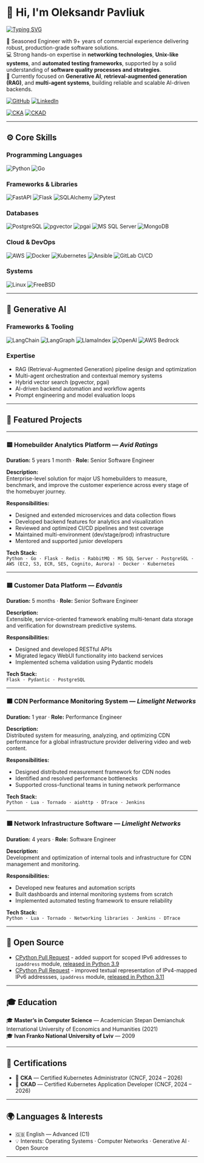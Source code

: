# 👋 Hi, I'm Oleksandr Pavliuk

[![Typing SVG](https://readme-typing-svg.herokuapp.com?font=Fira+Code&size=22&pause=1200&color=2F81F7&width=500&lines=Python+·+Go;Gen+AI+Engineering;Networks;Performance+Testing)](https://git.io/typing-svg)

🧠 Seasoned Engineer with 9+ years of commercial experience delivering robust, production-grade software solutions.  
💻 Strong hands-on expertise in **networking technologies**, **Unix-like systems**, and **automated testing frameworks**, supported by a solid understanding of **software quality processes and strategies**.  
🤖 Currently focused on **Generative AI**, **retrieval-augmented generation (RAG)**, and **multi-agent systems**, building reliable and scalable AI-driven backends.  

[![GitHub](https://img.shields.io/badge/GitHub-181717?style=for-the-badge&logo=github&logoColor=white)](https://github.com/opavlyuk)
[![LinkedIn](https://img.shields.io/badge/LinkedIn-0077B5?style=for-the-badge&logo=linkedin&logoColor=white)](https://www.linkedin.com/in/olexandr-pavlyuk-6a8799107/)  


[![CKA](https://img.shields.io/badge/CKA-Certified-blue?style=for-the-badge&logo=kubernetes&logoColor=white)]([https://www.cncf.io/certification/cka/](https://ti-user-certificates.s3.amazonaws.com/e0df7fbf-a057-42af-8a1f-590912be5460/88dcd997-0fe0-459a-b5ce-0dea50a5dc09-oleksandr-pavliuk-b93f331d-3f2e-4f24-a163-9a7d17700caa-certificate.pdf))
[![CKAD](https://img.shields.io/badge/CKAD-Certified-blue?style=for-the-badge&logo=kubernetes&logoColor=white)](https://ti-user-certificates.s3.amazonaws.com/e0df7fbf-a057-42af-8a1f-590912be5460/88dcd997-0fe0-459a-b5ce-0dea50a5dc09-oleksandr-pavliuk-93c7a46b-90df-49d5-981d-079b06342e12-certificate.pdf)

---

## ⚙️ Core Skills

### Programming Languages
![Python](https://img.shields.io/badge/Python-3776AB?style=for-the-badge&logo=python&logoColor=white)
![Go](https://img.shields.io/badge/Go-00ADD8?style=for-the-badge&logo=go&logoColor=white)

### Frameworks & Libraries
![FastAPI](https://img.shields.io/badge/FastAPI-009688?style=for-the-badge&logo=fastapi&logoColor=white)
![Flask](https://img.shields.io/badge/Flask-000000?style=for-the-badge&logo=flask&logoColor=white)
![SQLAlchemy](https://img.shields.io/badge/SQLAlchemy-336791?style=for-the-badge&logo=python&logoColor=white)
![Pytest](https://img.shields.io/badge/pytest-0A9EDC?style=for-the-badge&logo=pytest&logoColor=white)

### Databases
![PostgreSQL](https://img.shields.io/badge/PostgreSQL-316192?style=for-the-badge&logo=postgresql&logoColor=white)
![pgvector](https://img.shields.io/badge/pgvector-3b6b57?style=for-the-badge&logo=postgresql&logoColor=white)
![pgai](https://img.shields.io/badge/pgvector-3b6b57?style=for-the-badge&logo=postgresql&logoColor=white)
![MS SQL Server](https://img.shields.io/badge/MS%20SQL%20Server-CC2927?style=for-the-badge&logo=microsoftsqlserver&logoColor=white)
![MongoDB](https://img.shields.io/badge/MongoDB-47A248?style=for-the-badge&logo=mongodb&logoColor=white)


### Cloud & DevOps
![AWS](https://img.shields.io/badge/AWS-FF9900?style=for-the-badge&logo=amazonaws&logoColor=white)
![Docker](https://img.shields.io/badge/Docker-2496ED?style=for-the-badge&logo=docker&logoColor=white)
![Kubernetes](https://img.shields.io/badge/Kubernetes-326CE5?style=for-the-badge&logo=kubernetes&logoColor=white)
![Ansible](https://img.shields.io/badge/Ansible-EE0000?style=for-the-badge&logo=ansible&logoColor=white)
![GitLab CI/CD](https://img.shields.io/badge/GitLab%20CI/CD-FCA121?style=for-the-badge&logo=gitlab&logoColor=white)

### Systems
![Linux](https://img.shields.io/badge/Linux-FCC624?style=for-the-badge&logo=linux&logoColor=black)
![FreeBSD](https://img.shields.io/badge/FreeBSD-AE0000?style=for-the-badge&logo=freebsd&logoColor=white)

---

## 🧠 Generative AI

### Frameworks & Tooling
![LangChain](https://img.shields.io/badge/LangChain-0b1324?style=for-the-badge&logo=chainlink&logoColor=white)
![LangGraph](https://img.shields.io/badge/LangGraph-2C2C2C?style=for-the-badge)
![LlamaIndex](https://img.shields.io/badge/LlamaIndex-FF6F00?style=for-the-badge)
![OpenAI](https://img.shields.io/badge/OpenAI-412991?style=for-the-badge&logo=openai&logoColor=white)
![AWS Bedrock](https://img.shields.io/badge/AWS%20Bedrock-FF9900?style=for-the-badge&logo=amazonaws&logoColor=white)

### Expertise
- RAG (Retrieval-Augmented Generation) pipeline design and optimization  
- Multi-agent orchestration and contextual memory systems  
- Hybrid vector search (pgvector, pgai)  
- AI-driven backend automation and workflow agents  
- Prompt engineering and model evaluation loops  

---

## 🧩 Featured Projects

---

### 🟨 **Homebuilder Analytics Platform** — *Avid Ratings*  
**Duration:** 5 years 1 month · **Role:** Senior Software Engineer  

**Description:**  
Enterprise-level solution for major US homebuilders to measure, benchmark, and improve the customer experience across every stage of the homebuyer journey.

**Responsibilities:**  
- Designed and extended microservices and data collection flows  
- Developed backend features for analytics and visualization  
- Reviewed and optimized CI/CD pipelines and test coverage  
- Maintained multi-environment (dev/stage/prod) infrastructure  
- Mentored and supported junior developers  

**Tech Stack:**  
`Python · Go · Flask · Redis · RabbitMQ · MS SQL Server · PostgreSQL · AWS (EC2, S3, ECR, SES, Cognito, Aurora) · Docker · Kubernetes`

---

### 🟥 **Customer Data Platform** — *Edvantis*  
**Duration:** 5 months · **Role:** Senior Software Engineer  

**Description:**  
Extensible, service-oriented framework enabling multi-tenant data storage and verification for downstream predictive systems.

**Responsibilities:**  
- Designed and developed RESTful APIs  
- Migrated legacy WebUI functionality into backend services  
- Implemented schema validation using Pydantic models  

**Tech Stack:**  
`Flask · Pydantic · PostgreSQL`

---

### 🟧 **CDN Performance Monitoring System** — *Limelight Networks*  
**Duration:** 1 year · **Role:** Performance Engineer  

**Description:**  
Distributed system for measuring, analyzing, and optimizing CDN performance for a global infrastructure provider delivering video and web content.

**Responsibilities:**  
- Designed distributed measurement framework for CDN nodes  
- Identified and resolved performance bottlenecks  
- Supported cross-functional teams in tuning network performance  

**Tech Stack:**  
`Python · Lua · Tornado · aiohttp · DTrace · Jenkins`

---

### 🟪 **Network Infrastructure Software** — *Limelight Networks*  
**Duration:** 4 years · **Role:** Software Engineer  

**Description:**  
Development and optimization of internal tools and infrastructure for CDN management and monitoring.

**Responsibilities:**  
- Developed new features and automation scripts  
- Built dashboards and internal monitoring systems from scratch  
- Implemented automated testing framework to ensure reliability  

**Tech Stack:**  
`Python · Lua · Tornado · Networking libraries · Jenkins · DTrace`

---

## 🧩 Open Source
 
- [CPython Pull Request](https://github.com/python/cpython/pull/13772) - added support for scoped IPv6 addresses to `ipaddress` module, [released in Python 3.9](https://docs.python.org/3.9/whatsnew/3.9.html#ipaddress)
- [CPython Pull Request](https://github.com/python/cpython/pull/29345) - improved textual representation of IPv4-mapped IPv6 addressses, `ipaddress` module, [released in Python 3.11](https://docs.python.org/3.11/whatsnew/changelog.html#id3)

---

## 🎓 Education

🎓 **Master’s in Computer Science** — Academician Stepan Demianchuk International University of Economics and Humanities (2021)  
🎓 **Ivan Franko National University of Lviv** — 2009  

---

## 🧾 Certifications

- 🧩 **CKA** — Certified Kubernetes Administrator (CNCF, 2024 – 2026)  
- 🧩 **CKAD** — Certified Kubernetes Application Developer (CNCF, 2024 – 2026)  

---

## 🌍 Languages & Interests

- 🇬🇧 English — Advanced (C1)  
- 💡 Interests: Operating Systems · Computer Networks · Generative AI · Open Source

---
